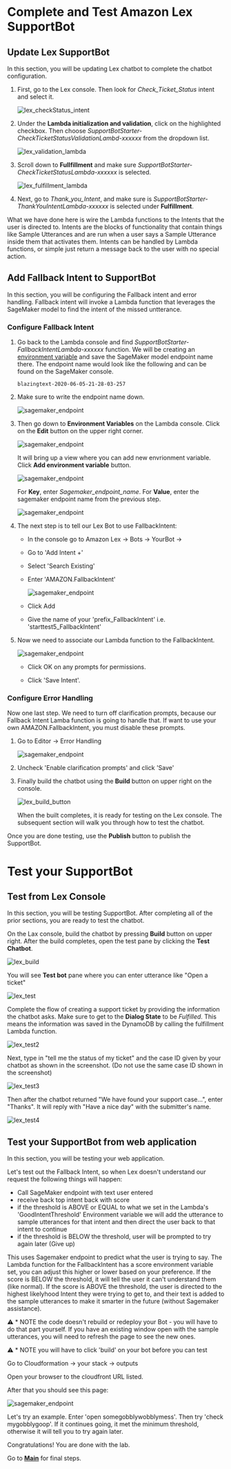 # Complete and Test Amazon Lex SupportBot

## Update Lex SupportBot

In this section, you will be updating Lex chatbot to complete the chatbot configuration. 

1. First, go to the Lex console. Then look for *Check_Ticket_Status* intent and select it. 

    ![lex_checkStatus_intent](./images/lex_checkStatus_intent.png)

1. Under the **Lambda initialization and validation**, click on the highlighted checkbox. Then choose *SupportBotStarter-CheckTicketStatusValidationLambd-xxxxxx* from the dropdown list. 

    ![lex_validation_lambda](./images/lex_update_validationLambda.png)

1. Scroll down to **Fullfillment** and make sure *SupportBotStarter-CheckTicketStatusLambda-xxxxxx* is selected. 

    ![lex_fulfillment_lambda](./images/lex_update_fulfillmentLambda.png)

1. Next, go to *Thank_you_Intent*, and make sure is *SupportBotStarter-ThankYouIntentLambda-xxxxxx* is selected under **Fulfillment**. 

What we have done here is wire the Lambda functions to the Intents that the user is directed to. Intents are the blocks of functionality that contain things like Sample Utterances and are run when a user says a Sample Utterance inside them that activates them. Intents can be handled by Lambda functions, or simple just return a message back to the user with no special action.

## Add Fallback Intent to SupportBot

In this section, you will be configuring the Fallback intent and error handling. Fallback intent will invoke a Lambda function that leverages the SageMaker model to find the intent of the missed untterance. 

### Configure Fallback Intent

1. Go back to the Lambda console and find *SupportBotStarter-FallbackIntentLambda-xxxxxx* function. We will be creating an [environment variable](https://docs.aws.amazon.com/lambda/latest/dg/configuration-envvars.html) and save the SageMaker model endpoint name there. The endpoint name would look like the following and can be found on the SageMaker console. 

    ```
    blazingtext-2020-06-05-21-28-03-257
    ```
1. Make sure to write the endpoint name down.

    ![sagemaker_endpoint](./images/sagemaker-endpoint.png)


1. Then go down to **Environment Variables** on the Lambda console. Click on the **Edit** button on the upper right corner. 

    ![sagemaker_endpoint](./images/environment-var-fallback.png)

    It will bring up a view where you can add new envrionment variable. Click **Add environment variable** button. 

    ![sagemaker_endpoint](./images/add-environment-var.png)

    For **Key**, enter *Sagemaker_endpoint_name*. For **Value**, enter the sagemaker endpoint name from the previous step.

    ![sagemaker_endpoint](./images/add-sagemaker-endpoint-name.png)

1. The next step is to tell our Lex Bot to use FallbackIntent:

    - In the console go to Amazon Lex -> Bots -> YourBot -> 

    - Go to 'Add Intent +'

    - Select 'Search Existing'

    - Enter 'AMAZON.FallbackIntent'

        ![sagemaker_endpoint](./images/fallback_search_intents.png)

    - Click Add

    - Give the name of your 'prefix_FallbackIntent' i.e. 'starttest5_FallbackIntent'


1. Now we need to associate our Lambda function to the FallbackIntent.

    ![sagemaker_endpoint](./images/add-fallback-lambda-bot.png)

    - Click OK on any prompts for permissions.

    - Click 'Save Intent'.

### Configure Error Handling

Now one last step. We need to turn off clarification prompts, because our Fallback Intent Lamba function is going to handle that. If want to use your own AMAZON.FallbackIntent, you must disable these prompts.

1. Go to Editor -> Error Handling

    ![sagemaker_endpoint](./images/error-handling-disable.png)

1. Uncheck 'Enable clarification prompts' and click 'Save'

1. Finally build the chatbot using the **Build** button on upper right on the console. 

    ![lex_build_button](./images/build-button.png)

    When the built completes, it is ready for testing on the Lex console. The subsequent section will walk you through how to test the chatbot. 

Once you are done testing, use the **Publish** button to publish the SupportBot.

# Test your SupportBot

##  Test from Lex Console

In this section, you will be testing SupportBot. After completing all of the prior sections, you are ready to test the chatbot. 

On the Lax console, build the chatbot by pressing **Build** button on upper right. After the build completes, open the test pane by clicking the **Test Chatbot**.

![lex_build](./images/lex_build.png)

You will see **Test bot** pane where you can enter utterance like "Open a ticket" 

![lex_test](./images/lex_test.png)

Complete the flow of creating a support ticket by providing the information the chatbot asks. Make sure to get to the **Dialog State** to be *Fulfilled*. This means the information was saved in the DynamoDB by calling the fulfillment Lambda function. 

![lex_test2](./images/lex_test2.png)

Next, type in "tell me the status of my ticket" and the case ID given by your chatbot as shown in the screenshot. (Do not use the same case ID shown in the screenshot)

![lex_test3](./images/lex_test3.png)

Then after the chatbot returned "We have found your support case...", enter "Thanks". It will reply with "Have a nice day" with the submitter's name. 

![lex_test4](./images/lex_test4.png)




## Test your SupportBot from web application

In this section, you will be testing your web application.

Let's test out the Fallback Intent, so when Lex doesn't understand our request the following things will happen:

- Call SageMaker endpoint with text user entered
- receive back top intent back with score
- if the threshold is ABOVE or EQUAL to what we set in the Lambda's 'GoodIntentThreshold' Environment variable we will add the utterance to sample utterances for that intent and then direct the user back to that intent to continue
- if the threshold is BELOW the threshold, user will be prompted to try again later (Give up)

This uses Sagemaker endpoint to predict what the user is trying to say. The Lambda function for the FallbackIntent has a score environment variable set, you can adjust this higher or lower based on your preference. If the score is BELOW the threshold, it will tell the user it can't understand them (like normal). If the score is ABOVE the threshold, the user is directed to the highest likelyhood Intent they were trying to get to, and their text is added to the sample utterances to make it smarter in the future (without Sagemaker assistance).

:warning: * NOTE the code doesn't rebuild or redeploy your Bot - you will have to do that part yourself. If you have an existing window open with the sample utterances, you will need to refresh the page to see the new ones.

:warning: * NOTE you will have to click 'build' on your bot before you can test

Go to Cloudformation -> your stack -> outputs 

Open your browser to the cloudfront URL listed.

After that you should see this page:
 
![sagemaker_endpoint](./images/fallback_demo.png)


Let's try an example. Enter 'open somegobblywobblymess'. Then try 'check mygobblygoop'. If it continues going, it met the minimum threshold, otherwise it will tell you to try again later.

Congratulations! You are done with the lab.

Go to [**Main**](../README.md#conclusion) for final steps.